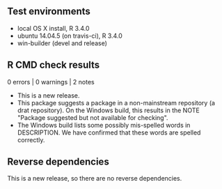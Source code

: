 ## Test environments
* local OS X install, R 3.4.0
* ubuntu 14.04.5 (on travis-ci), R 3.4.0
* win-builder (devel and release)

## R CMD check results

0 errors | 0 warnings | 2 notes

* This is a new release.
* This package suggests a package in a non-mainstream repository (a drat repository). On the Windows build, this results in the NOTE "Package suggested but not available for checking".
* The Windows build lists some possibly mis-spelled words in DESCRIPTION. We have confirmed that these words are spelled correctly. 

## Reverse dependencies

This is a new release, so there are no reverse dependencies.


